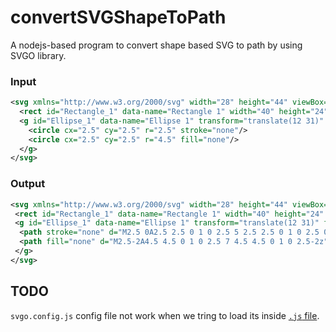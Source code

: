 # convertSVGShapeToPath

A nodejs-based program to convert shape based SVG to path by using SVGO library.

### Input

```svg
<svg xmlns="http://www.w3.org/2000/svg" width="28" height="44" viewBox="0 0 28 44">
  <rect id="Rectangle_1" data-name="Rectangle 1" width="40" height="24" rx="4" transform="translate(2 42) rotate(-90)" fill="#fff" stroke="#707070" stroke-linecap="round" stroke-width="4"/>
  <g id="Ellipse_1" data-name="Ellipse 1" transform="translate(12 31)" fill="#fff" stroke="#707070" stroke-linecap="round" stroke-width="4">
    <circle cx="2.5" cy="2.5" r="2.5" stroke="none"/>
    <circle cx="2.5" cy="2.5" r="4.5" fill="none"/>
  </g>
</svg>
```

### Output

```svg
<svg xmlns="http://www.w3.org/2000/svg" width="28" height="44" viewBox="0 0 28 44">
 <rect id="Rectangle_1" data-name="Rectangle 1" width="40" height="24" rx="4" transform="translate(2 42) rotate(-90)" fill="#fff" stroke="#707070" stroke-linecap="round" stroke-width="4"/>
 <g id="Ellipse_1" data-name="Ellipse 1" transform="translate(12 31)" fill="#fff" stroke="#707070" stroke-linecap="round" stroke-width="4">
  <path stroke="none" d="M2.5 0A2.5 2.5 0 1 0 2.5 5 2.5 2.5 0 1 0 2.5 0z"/>
  <path fill="none" d="M2.5-2A4.5 4.5 0 1 0 2.5 7 4.5 4.5 0 1 0 2.5-2z"/>
 </g>
</svg>
```

## TODO

`svgo.config.js` config file not work when we tring to load its inside [`.js` file](https://github.com/BaseMax/convertSVGShapeToPath/blob/main/svg-converter.js#L7).
